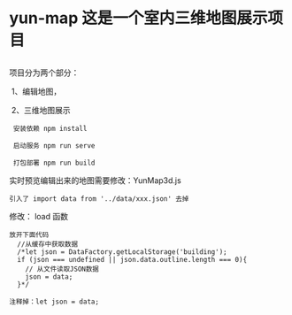# yun-map 这是一个室内三维地图展示项目

## 

项目分为两个部分：

​	1、编辑地图，

​	2、三维地图展示







```
 安装依赖 npm install
```



```
 启动服务 npm run serve
```



```
 打包部署 npm run build
```


实时预览编辑出来的地图需要修改：YunMap3d.js

```
引入了 import data from '../data/xxx.json' 去掉
```

修改： load 函数
```
放开下面代码
  //从缓存中获取数据
  /*let json = DataFactory.getLocalStorage('building');
  if (json === undefined || json.data.outline.length === 0){
    // 从文件读取JSON数据
    json = data;
  }*/
```

```
注释掉：let json = data;
```



